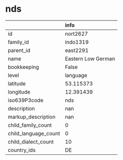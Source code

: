 # nds
|                      | info               |
|:---------------------|:-------------------|
| id                   | nort2627           |
| family_id            | indo1319           |
| parent_id            | east2291           |
| name                 | Eastern Low German |
| bookkeeping          | False              |
| level                | language           |
| latitude             | 53.115373          |
| longitude            | 12.391439          |
| iso639P3code         | nds                |
| description          | nan                |
| markup_description   | nan                |
| child_family_count   | 0                  |
| child_language_count | 0                  |
| child_dialect_count  | 10                 |
| country_ids          | DE                 |